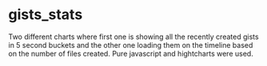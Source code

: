 # gists_stats
Two different charts where first one is showing all the recently created gists in 5 second buckets and the other one loading them on the timeline based on the number of files created. Pure javascript and hightcharts were used. 
